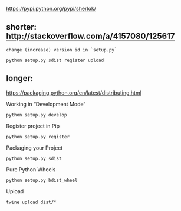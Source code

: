 

https://pypi.python.org/pypi/sherlok/

## shorter: http://stackoverflow.com/a/4157080/125617

    change (increase) version id in `setup.py`

    python setup.py sdist register upload

## longer:


https://packaging.python.org/en/latest/distributing.html


Working in “Development Mode”

    python setup.py develop


Register project in Pip

    python setup.py register


Packaging your Project

    python setup.py sdist

Pure Python Wheels

    python setup.py bdist_wheel

Upload

    twine upload dist/*

